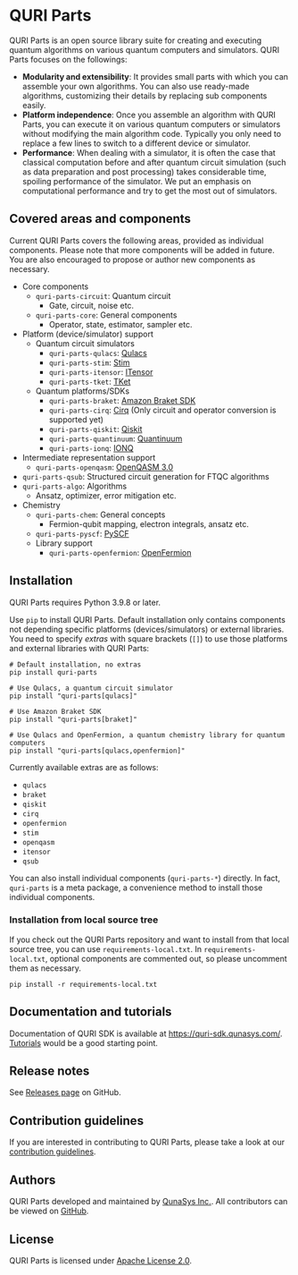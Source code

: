 # QURI Parts


QURI Parts is an open source library suite for creating and executing quantum algorithms on various quantum computers and simulators. QURI Parts focuses on the followings:

- **Modularity and extensibility**: It provides small parts with which you can assemble your own algorithms. You can also use ready-made algorithms, customizing their details by replacing sub components easily.
- **Platform independence**: Once you assemble an algorithm with QURI Parts, you can execute it on various quantum computers or simulators without modifying the main algorithm code. Typically you only need to replace a few lines to switch to a different device or simulator.
- **Performance**: When dealing with a simulator, it is often the case that classical computation before and after quantum circuit simulation (such as data preparation and post processing) takes considerable time, spoiling performance of the simulator. We put an emphasis on computational performance and try to get the most out of simulators.


## Covered areas and components

Current QURI Parts covers the following areas, provided as individual components.
Please note that more components will be added in future.
You are also encouraged to propose or author new components as necessary.

- Core components
  - `quri-parts-circuit`: Quantum circuit
      - Gate, circuit, noise etc.
  - `quri-parts-core`: General components
      - Operator, state, estimator, sampler etc.
- Platform (device/simulator) support
  - Quantum circuit simulators
      - `quri-parts-qulacs`: [Qulacs](https://github.com/qulacs/qulacs)
      - `quri-parts-stim`: [Stim](https://github.com/quantumlib/Stim)
      - `quri-parts-itensor`: [ITensor](https://github.com/ITensor/ITensors.jl)
      - `quri-parts-tket`: [TKet](https://www.quantinuum.com/developers/tket)
  - Quantum platforms/SDKs
      - `quri-parts-braket`: [Amazon Braket SDK](https://github.com/aws/amazon-braket-sdk-python)
      - `quri-parts-cirq`: [Cirq](https://quantumai.google/cirq) (Only circuit and operator conversion is supported yet)
      - `quri-parts-qiskit`: [Qiskit](https://qiskit.org/)
      - `quri-parts-quantinuum`: [Quantinuum](https://www.quantinuum.com/hardware/)
      - `quri-parts-ionq`: [IONQ](https://ionq.com/docs/)
- Intermediate representation support
  - `quri-parts-openqasm`: [OpenQASM 3.0](https://openqasm.com/)
- `quri-parts-qsub`: Structured circuit generation for FTQC algorithms
- `quri-parts-algo`: Algorithms
  - Ansatz, optimizer, error mitigation etc.
- Chemistry
  - `quri-parts-chem`: General concepts
      - Fermion-qubit mapping, electron integrals, ansatz etc.
  - `quri-parts-pyscf`: [PySCF](https://pyscf.org/)
  - Library support
      - `quri-parts-openfermion`: [OpenFermion](https://quantumai.google/openfermion)


## Installation

QURI Parts requires Python 3.9.8 or later.

Use `pip` to install QURI Parts.
Default installation only contains components not depending specific platforms (devices/simulators) or external libraries.
You need to specify *extras* with square brackets (`[]`) to use those platforms and external libraries with QURI Parts:

```
# Default installation, no extras
pip install quri-parts

# Use Qulacs, a quantum circuit simulator
pip install "quri-parts[qulacs]"

# Use Amazon Braket SDK
pip install "quri-parts[braket]"

# Use Qulacs and OpenFermion, a quantum chemistry library for quantum computers
pip install "quri-parts[qulacs,openfermion]"
```

Currently available extras are as follows:

- `qulacs`
- `braket`
- `qiskit`
- `cirq`
- `openfermion`
- `stim`
- `openqasm`
- `itensor`
- `qsub`

You can also install individual components (`quri-parts-*`) directly.
In fact, `quri-parts` is a meta package, a convenience method to install those individual components.

### Installation from local source tree

If you check out the QURI Parts repository and want to install from that local source tree, you can use `requirements-local.txt`.
In `requirements-local.txt`, optional components are commented out, so please uncomment them as necessary.

```
pip install -r requirements-local.txt
```


## Documentation and tutorials

Documentation of QURI SDK is available at <https://quri-sdk.qunasys.com/>.
[Tutorials](https://quri-sdk.qunasys.com/docs/tutorials/quri-parts) would be a good starting point.

## Release notes

See [Releases page](https://github.com/QunaSys/quri-parts/releases) on GitHub.


## Contribution guidelines

If you are interested in contributing to QURI Parts, please take a look at our [contribution guidelines](CONTRIBUTING.md).


## Authors

QURI Parts developed and maintained by [QunaSys Inc.](https://qunasys.com/en). All contributors can be viewed on [GitHub](https://github.com/QunaSys/quri-parts/graphs/contributors).


## License

QURI Parts is licensed under [Apache License 2.0](https://github.com/QunaSys/quri-parts/blob/main/LICENSE).
